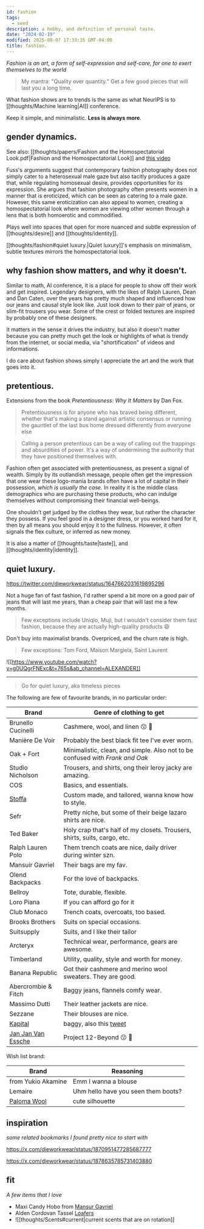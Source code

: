 ```yaml
---
id: fashion
tags:
  - seed
description: a hobby, and definition of personal taste.
date: "2024-02-19"
modified: 2025-08-07 17:33:35 GMT-04:00
title: fashion.
---
```


_Fashion is an art, a form of self-expression and self-care, for one to exert themselves to the world_

> My mantra: "Quality over quantity." Get a few good pieces that will last you a long time.

What fashion shows are to trends is the same as what NeurIPS is to [[thoughts/Machine learning|AI]] conference.

Keep it simple, and minimalistic. **Less is always more**.

## gender dynamics.

See also: [[thoughts/papers/Fashion and the Homospectatorial Look.pdf|Fashion and the Homospectatorial Look]] and [this video](https://www.youtube.com/watch?v=DA2PqBAyGqI&t=454s&ab_channel=oliSUNvia)

Fuss's arguments suggest that contemporary fashion photography does not simply cater to a heterosexual male gaze but also tacitly produces a gaze that, while regulating homosexual desire, provides opportunities for its expression. She argues that fashion photography often presents women in a manner that is eroticized, which can be seen as catering to a male gaze. However, this same eroticization can also appeal to women, creating a homospectatorial look where women are viewing other women through a lens that is both homoerotic and commodified.

Plays well into spaces that open for more nuanced and subtle expression of [[thoughts/desire]] and [[thoughts/identity]].

[[thoughts/fashion#quiet luxury.|Quiet luxury]]'s emphasis on minimalism, subtle textures mirrors the homospectatorial look.

## why fashion show matters, and why it doesn't.

Similar to math, AI conference, it is a place for people to show off their work and get inspired. Legendary designers, with the likes of Ralph Lauren, Dean and Dan Caten, over the years has pretty much shaped and influenced how our jeans and causal style look like. Just look down to their pair of jeans, or slim-fit trousers you wear. Some of the crest or folded textures are inspired by probably one of these designers.

It matters in the sense it drives the industry, but also it doesn't matter because you can pretty much get the look or highlights of what is trendy from the internet, or social media, via "shortification" of videos and informations.

I do care about fashion shows simply I appreciate the art and the work that goes into it.

## pretentious.

Extensions from the book _Pretentiousness: Why It Matters_ by Dan Fox.

> Pretentiousness is for anyone who has braved being different, whether that's making a stand against artistic consensus or running the gauntlet of the last bus home dressed differently from everyone else

> Calling a person pretentious can be a way of calling out the trappings and absurdities of power. It's a way of undermining the authority that they have positioned themselves with.

Fashion often get associated with pretentiousness, as present a signal of wealth. Simply by its outlandish message, people often get the impression that one wear these logo-mania brands often have a lot of capital in their possession, _which is usually the case_. In reality it is the middle class demographics who are purchasing these products, who can indulge themselves without compromising their financial well-beings.

One shouldn't get judged by the clothes they wear, but rather the character they possess. If you feel good in a designer dress, or you worked hard for it, then by all means you should enjoy it to the fullness. However, it often signals the flex culture, or inferred as new money.

It is also a matter of [[thoughts/taste|taste]], and [[thoughts/identity|identity]].

## quiet luxury.

https://twitter.com/dieworkwear/status/1647662031619895296

Not a huge fan of fast fashion, I'd rather spend a bit more on a good pair of jeans that will last me years, than a cheap pair that will last me a few months.

> Few exceptions include Uniqlo, Muji, but I wouldn't consider them fast fashion, because they are actually high-quality products 😄

Don't buy into maximalist brands. Overpriced, and the churn rate is high.

> Few exceptions: Tom Ford, Maison Margiela, Saint Laurent

![[https://www.youtube.com/watch?v=g0UQgrFNExc&t=765s&ab_channel=ALEXANDER]]

---

> Go for quiet luxury, aka timeless pieces

The following are few of favourite brands, in no particular order:

| Brand                                                  | Genre of clothing to get                                                       |
| ------------------------------------------------------ | ------------------------------------------------------------------------------ |
| Brunello Cucinelli                                     | Cashmere, wool, and linen :kissing: :pinched_fingers:                          |
| Manière De Voir                                        | Probably the best black fit tee I've ever worn.                                |
| Oak + Fort                                             | Minimalistic, clean, and simple. Also not to be confused with _Frank and Oak_  |
| Studio Nicholson                                       | Trousers, and shirts, ong their leroy jacky are amazing.                       |
| COS                                                    | Basics, and essentials.                                                        |
| [Stoffa](https://stoffa.co/pages/store)                | Custom made, and tailored, wanna know how to style.                            |
| Sefr                                                   | Pretty niche, but some of their beige lazaro shirts are nice.                  |
| Ted Baker                                              | Holy crap that's half of my closets. Trousers, shirts, suits, cargo, etc.      |
| Ralph Lauren Polo                                      | Them trench coats are nice, daily driver during winter szn.                    |
| Mansuir Gavriel                                        | Their bags are my fav.                                                         |
| Olend Backpacks                                        | For the love of backpacks.                                                     |
| Bellroy                                                | Tote, durable, flexible.                                                       |
| Loro Piana                                             | If you can afford go for it                                                    |
| Club Monaco                                            | Trench coats, overcoats, too based.                                            |
| Brooks Brothers                                        | Suits on special occasions.                                                    |
| Suitsupply                                             | Suits, and I like their tailor                                                 |
| Arcteryx                                               | Technical wear, performance, gears are awesome.                                |
| Timberland                                             | Utility, quality, style and worth for money.                                   |
| Banana Republic                                        | Got their cashmere and merino wool sweaters. They are good.                    |
| Abercrombie & Fitch                                    | Baggy jeans, flannels comfy wear.                                              |
| Massimo Dutti                                          | Their leather jackets are nice.                                                |
| Sezzane                                                | Their blouses are nice.                                                        |
| [Kapital](https://www.kapital.jp/)                     | baggy, also this [tweet](https://x.com/dieworkwear/status/1875991529095106660) |
| [Jan Jan Van Essche](https://www.janjanvanessche.com/) | Project 12-Beyond :kissing: :pinched_fingers:                                  |

Wish list brand:

| Brand                                                          | Reasoning                           |
| -------------------------------------------------------------- | ----------------------------------- |
| from Yukio Akamine                                             | Emm I wanna a blouse                |
| Lemaire                                                        | Uhm hello have you seen them boots? |
| [Paloma Wool](https://palomawool.com/en-dz/collections/new-in) | cute silhouette                     |

## inspiration

_some related bookmarks I found pretty nice to start with_

https://x.com/dieworkwear/status/1870951477285687777 <!-- Some thread on Derek's recommendation -->

https://x.com/dieworkwear/status/1878635785731403880 <!-- Cream/yellowish suits -->

## fit

_A few items that I love_

- Maxi Candy Hobo from [Mansur Gavriel](https://www.mansurgavriel.com/products/maxi-candy-bag-black)
- Alden Cordovan Tassel [Loafers](https://www.aldenshop.com/collections/cordovan-loafers)
- ![[thoughts/Scents#current|current scents that are on rotation]]
